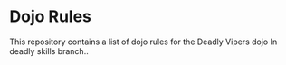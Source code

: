 Dojo Rules
==========

This repository contains a list of dojo rules for the Deadly Vipers dojo
In deadly skills branch..

